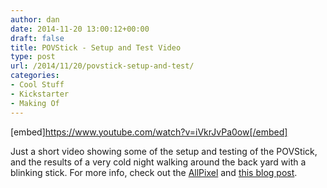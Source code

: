 ```yaml
---
author: dan
date: 2014-11-20 13:00:12+00:00
draft: false
title: POVStick - Setup and Test Video
type: post
url: /2014/11/20/povstick-setup-and-test/
categories:
- Cool Stuff
- Kickstarter
- Making Of
---
```


[embed]https://www.youtube.com/watch?v=iVkrJvPa0ow[/embed]



Just a short video showing some of the setup and testing of the POVStick, and the results of a very cold night walking around the back yard with a blinking stick. For more info, check out the [AllPixel](https://www.kickstarter.com/projects/1101128588/allpixel-usb-interface-for-all-your-led-needs?ref=nav_search) and [this blog post](/2014/11/19/weekend-project-povstick/).
